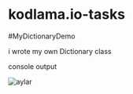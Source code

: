 # kodlama.io-tasks

#MyDictionaryDemo

i wrote my own Dictionary class

console output

![aylar](https://user-images.githubusercontent.com/71151015/105609755-6e423680-5dbc-11eb-912a-7ecc085bcc71.PNG)
